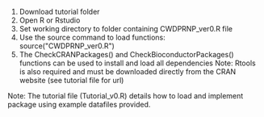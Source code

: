 1)  Download tutorial folder
2)  Open R or Rstudio
3)  Set working directory to folder containing CWDPRNP_ver0.R file
4)  Use the source command to load functions:  source("CWDPRNP_ver0.R")
5)  The CheckCRANPackages() and CheckBioconductorPackages() functions can be used to install and load all dependencies
    Note:  Rtools is also required and must be downloaded directly from the CRAN website (see tutorial file for url)

Note:  The tutorial file (Tutorial_v0.R) details how to load and implement package using example datafiles provided.  
